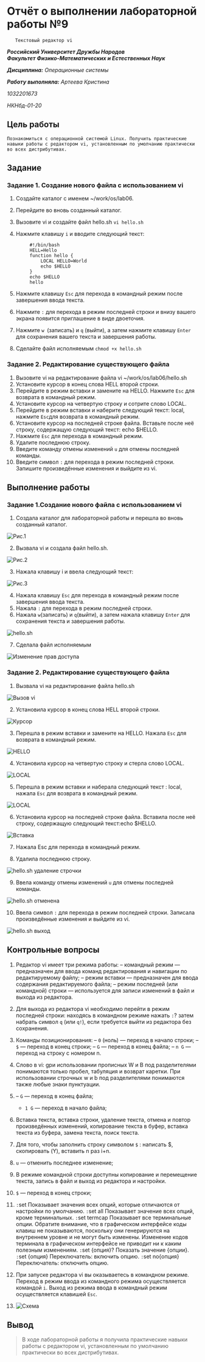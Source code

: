 # Отчёт о выполнении лабораторной работы №9 
       Текстовый редактор vi


***Российский Университет Дружбы Народов***  
***Факультет Физико-Математических и Естественных Наук***  

 ***Дисциплина:*** *Операционные системы*  
 
 ***Работу выполняла:*** *Артеева Кристина*  
 
 *1032201673*  
 
 *НКНбд-01-20*  
 
 
## Цель работы 
    Познакомиться с операционной системой Linux. Получить практические навыки работы с редактором vi, установленным по умолчанию практически во всех дистрибутивах.


## Задание 
### Задание 1. Создание нового файла с использованием vi

1. Создайте каталог с именем ~/work/os/lab06.
2. Перейдите во вновь созданный каталог.
3. Вызовите vi и создайте файл hello.sh
```vi hello.sh```
4. Нажмите клавишу ```i``` и вводите следующий текст:

            #!/bin/bash
            HELL=Hello
            function hello {
                LOCAL HELLO=World
                echo $HELLO
            }
            echo $HELLO
            hello 

5. Нажмите клавишу ```Esc``` для перехода в командный режим после завершения ввода
текста.
6. Нажмите ```:``` для перехода в режим последней строки и внизу вашего экрана
появится приглашение в виде двоеточия.
7. Нажмите ```w ```(записать) и ```q``` (выйти), а затем нажмите клавишу ```Enter``` для сохранения вашего текста и завершения работы.
8. Сделайте файл исполняемым
```chmod +x hello.sh```

### Задание 2. Редактирование существующего файла
1. Вызовите vi на редактирование файла
vi ~/work/os/lab06/hello.sh
2. Установите курсор в конец слова HELL второй строки.
3. Перейдите в режим вставки и замените на HELLO. Нажмите ```Esc``` для возврата в командный режим.
4. Установите курсор на четвертую строку и сотрите слово LOCAL.
5. Перейдите в режим вставки и наберите следующий текст: local, нажмите ```Esc```для возврата в командный режим.
6. Установите курсор на последней строке файла. Вставьте после неё строку, содержащую следующий текст: echo $HELLO.
7. Нажмите ```Esc``` для перехода в командный режим.
8. Удалите последнюю строку.
9. Введите команду отмены изменений ```u``` для отмены последней команды.
10. Введите символ ```:``` для перехода в режим последней строки. Запишите произведённые изменения и выйдите из vi.

## Выполнение работы
### Задание 1.Создание нового файла с использованием vi
1. Создала каталог для лабораторной работы и перешла во вновь созданный каталог.

![Рис.1](screens/9.1.png)

2. Вызвала vi и создала файл hello.sh.

![Рис.2](screens/9.2.png)

3. Нажала клавишу i и ввела следующий текст:

![Рис.3](screens/9.3.png)

4. Нажала клавишу ```Esc``` для перехода в командный режим после завершения ввода текста.
5. Нажала ```:``` для перехода в режим последней строки.
6. Нажала ```w```(записать) и ```q```(выйти), а затем нажала клавишу ```Enter``` для сохранения текста и завершения работы.

 ![hello.sh](screens/9.4.png)

7. Сделала файл исполняемым  

![Изменение прав доступа](screens/9.5.png)

### Задание 2. Редактирование существующего файла
1. Вызвала vi на редактирование файла hello.sh

![Вызов vi](screens/9.6.png)

2. Установила курсор в конец слова HELL второй строки.

![Курсор](screens/9.7.png)

3. Перешла в режим вставки и замените на HELLO. Нажала ```Esc``` для возврата в командный режим.

![HELLO](screens/9.8.png)

4. Установила курсор на четвертую строку и стерла слово LOCAL.

![LOCAL](screens/9.9.png)

5. Перешла в режим вставки и наберала следующий текст : local, нажала ```Esc``` для возврата в командный режим.

![LOCAL](screens/9.10.png)

6. Установила курсор на последней строке файла. Вставила после неё строку, содержащую следующий текст:echo $HELLO.

![Вставка](screens/9.11.png)

7. Нажала Esc для перехода в командный режим.

8. Удалила последнюю строку.

 ![hello.sh удаление строчки](screens/9.12.png)

9. Ввела команду отмены изменений ```u``` для отмены последней команды.

 ![hello.sh отменена](screens/9.13.png)

10. Ввела символ ```:``` для перехода в режим последней строки. Запиcала произведённые изменения и выйдите из vi.

 ![hello.sh выход](screens/9.14.png)
 

## Контрольные вопросы

1. Редактор vi имеет три режима работы:
    – командный режим — предназначен для ввода команд редактирования и навигации по редактируемому файлу;
    – режим вставки — предназначен для ввода содержания редактируемого файла;
    – режим последней (или командной) строки — используется для записи изменений в файл и выхода из редактора.

2. Для выхода из редактора vi необходимо перейти в режим последней строки: находясь в командном режиме нажать ```:```? затем набрать символ ```q``` (или ```q!```), если требуется выйти из редактора без сохранения.

3.  Команды позиционирования:
    – ```0``` (ноль) — переход в начало строки;
    – ```$``` — переход в конец строки;
    – ```G``` — переход в конец файла;
    – ```n G``` — переход на строку с номером n.

4. Слово в vi: gри использовании прописных W и B под разделителями понимаются только пробел, табуляция и возврат каретки. При использовании строчных w и b под разделителями понимаются также любые знаки
пунктуации.

5. – ```G``` — переход в конец файла;
   - ```1 G``` — переход в начало файла;

6. Вставка текста, вставка строки, удаление текста, отмена и повтор произведённых изменений, копирование текста в буфер, вставка текста из буфера, замена текста, поиск текста.
7. Для того, чтобы заполнить строку символом ```$``` : написать $, cкопировать (Y), вставить n раз i+n.
8. ```u``` — отменить последнее изменение;
9. В режиме командной строки доступны копирование и перемещение текста, запись в файл и выход из редактора и настройки.
10. ```$``` — переход в конец строки;
11. ```:```set Показывает значения всех опций, которые отличаются от настройки по умолчанию.
```:```set all Показывает значение всех опций, кроме терминальных.
```:```set termcap Показывает все терминальные опции. Обратите внимание, что в графическом интерфейсе коды клавиш не показываются, поскольку они генерируются на внутреннем уровне и не могут быть изменены. Изменение кодов терминала в графическом интерфейсе не приводит ни к каким полезным изменениям.
```:```set {опция}? Показать значение {опции}.
```:```set {опция} Переключатель: включить опцию.
```:```set no{опция} Переключатель: отключить опцию.
12. При запуске редактора vi вы оказываетесь в командном режиме. Переход в режим ввода из командного режима осуществляется командой ```i```. Выход из режима ввода в командный режим осуществляется клавишей ```Esc```.
13. ![Схема](screens/9.0.png)
## Вывод
> В ходе лабораторной работы я получила практические навыки работы с редактором vi, установленным по умолчанию практически во всех дистрибутивах.
